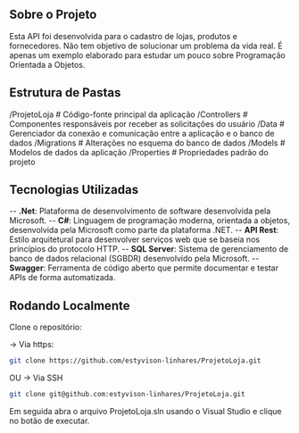 ## Sobre o Projeto
Esta API foi desenvolvida para o cadastro de lojas, produtos e fornecedores. Não tem objetivo de solucionar um problema da vida real. É apenas um exemplo elaborado para estudar um pouco sobre Programação Orientada a Objetos.

## Estrutura de Pastas
/ProjetoLoja           # Código-fonte principal da aplicação
  /Controllers         # Componentes responsáveis por receber as solicitações do usuário 
  /Data                # Gerenciador da conexão e comunicação entre a aplicação e o banco de dados
  /Migrations          # Alterações no esquema do banco de dados
  /Models              # Modelos de dados da aplicação 
  /Properties          # Propriedades padrão do projeto

## Tecnologias Utilizadas
-- **.Net**: Plataforma de desenvolvimento de software desenvolvida pela Microsoft.
-- **C#**: Linguagem de programação moderna, orientada a objetos, desenvolvida pela Microsoft como parte da plataforma .NET.
-- **API Rest**: Estilo arquitetural para desenvolver serviços web que se baseia nos princípios do protocolo HTTP.
-- **SQL Server**: Sistema de gerenciamento de banco de dados relacional (SGBDR) desenvolvido pela Microsoft.
-- **Swagger**: Ferramenta de código aberto que permite documentar e testar APIs de forma automatizada.

## Rodando Localmente 
Clone o repositório:

-> Via https:
```bash
git clone https://github.com/estyvison-linhares/ProjetoLoja.git
```
OU 
-> Via SSH 
```bash
git clone git@github.com:estyvison-linhares/ProjetoLoja.git
```  

Em seguida abra o arquivo ProjetoLoja.sln usando o Visual Studio e clique no botão de executar. 

